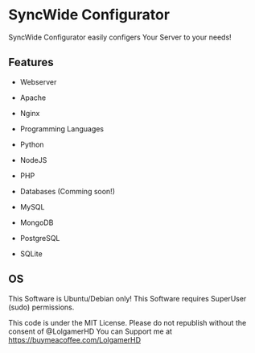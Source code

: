 # SyncWide Configurator

SyncWide Configurator easily configers Your Server to your needs!

## Features
- Webserver
-   Apache
-   Nginx

- Programming Languages
-   Python
-   NodeJS
-   PHP

- Databases (Comming soon!)
-   MySQL
-   MongoDB
-   PostgreSQL
-   SQLite

## OS
This Software is Ubuntu/Debian only!
This Software requires SuperUser (sudo) permissions.

This code is under the MIT License.
Please do not republish without the consent of @LolgamerHD
You can Support me at https://buymeacoffee.com/LolgamerHD
